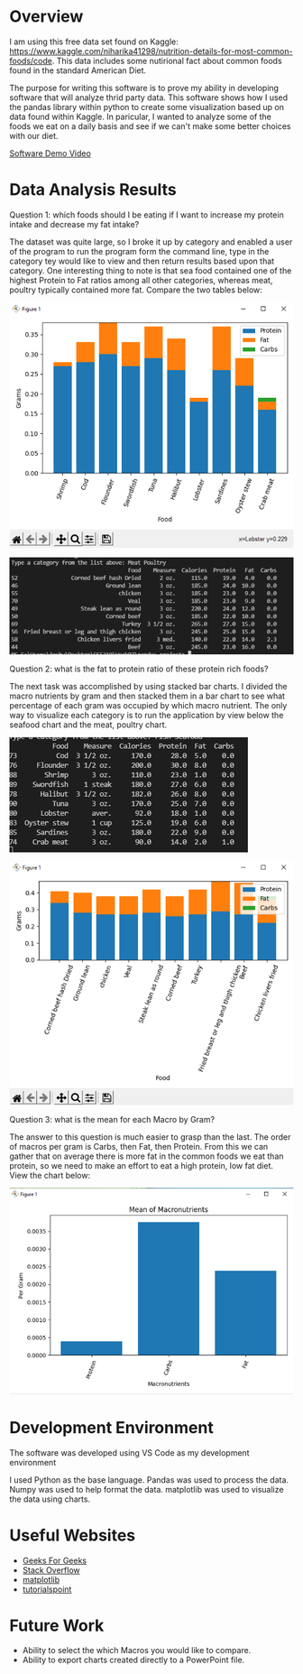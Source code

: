 # Overview

I am using this free data set found on Kaggle: https://www.kaggle.com/niharika41298/nutrition-details-for-most-common-foods/code. This data includes some nutirional fact 
about common foods found in the standard American Diet.

The purpose for writing this software is to prove my ability in developing software that will analyze thrid party data. This software shows how I used the pandas library within python to create some visualization based up on data found within Kaggle. In paricular, I wanted to analyze some of the foods we eat on a daily basis and see if we can't make some better choices with our diet.

[Software Demo Video](http://youtube.link.goes.here)

# Data Analysis Results

Question 1: which foods should I be eating if I want to increase my protein intake and decrease my fat intake?

The dataset was quite large, so I broke it up by category and enabled a user of the program to run the program form the command line, type in the category tey would like to view
and then return results based upon that category. One interesting thing to note is that sea food contained one of the highest Protein to Fat
ratios among all other categories, whereas meat, poultry typically contained more fat. Compare the two tables below:

![](assets/Fat_Protein_Chart.png)

![](assets/MeatPoultryTable.png)

Question 2: what is the fat to protein ratio of these protein rich foods?

The next task was accomplished by using stacked bar charts. I divided the macro nutrients by gram and then stacked them in a bar chart to see what percentage of each gram was occupied by which macro nutrient. The only way to visualize each category is to run the application by view below the seafood chart and the meat, poultry chart.

![](assets/high_protein_table.png)

![](assets/meatpultryChart.png)

Question 3: what is the mean for each Macro by Gram?

The answer to this question is much easier to grasp than the last. The order of macros per gram is Carbs, then Fat, then Protein. From this we can gather that on average there is more fat in the common foods we eat than protein, so we need to make an effort to eat a high protein, low fat diet. View the chart below:

![](assets/averagepergram.png)

# Development Environment

The software was developed using VS Code as my development environment

I used Python as the base language.
Pandas was used to process the data.
Numpy was used to help format the data.
matplotlib was used to visualize the data using charts.

# Useful Websites

* [Geeks For Geeks](https://www.geeksforgeeks.org/)
* [Stack Overflow](https://stackoverflow.com/)
* [matplotlib](https://matplotlib.org/)
* [tutorialspoint](https://www.tutorialspoint.com/)

# Future Work

* Ability to select the which Macros you would like to compare.
* Ability to export charts created directly to a PowerPoint file.
